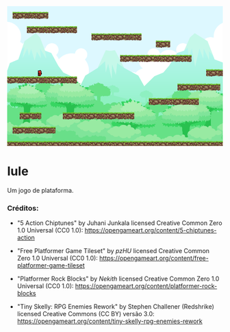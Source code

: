 ![iule](image/imagem_jogo.png)

# Iule
Um jogo de plataforma.

### Créditos:

* "5 Action Chiptunes" by Juhani Junkala licensed Creative Common Zero 1.0 Universal (CC0 1.0): https://opengameart.org/content/5-chiptunes-action  

* "Free Platformer Game Tileset" by *pzHU* licensed   Creative Common Zero 1.0 Universal (CC0 1.0): https://opengameart.org/content/free-platformer-game-tileset  

* "Platformer Rock Blocks" by *Nekith* licensed Creative Common Zero 1.0 Universal (CC0 1.0): https://opengameart.org/content/platformer-rock-blocks  

* "Tiny Skelly: RPG Enemies Rework" by Stephen Challener (Redshrike) licensed  Creative Commons (CC BY) versão 3.0: https://opengameart.org/content/tiny-skelly-rpg-enemies-rework  


